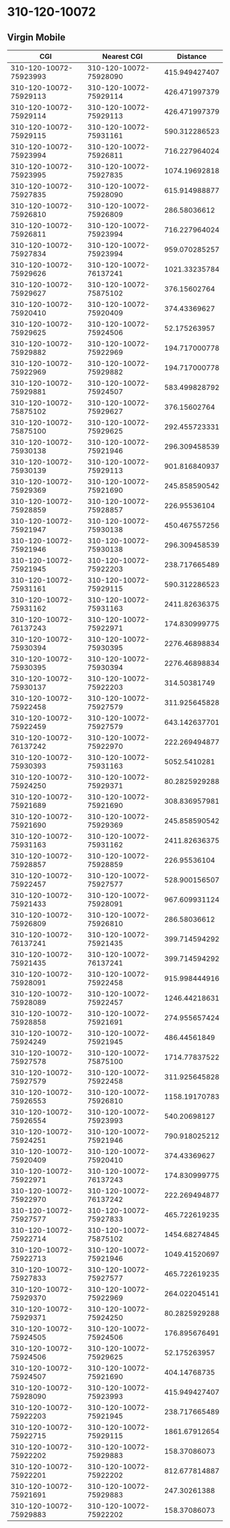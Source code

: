 # 310-120-10072
## Virgin Mobile


| CGI | Nearest CGI | Distance |
|-----|-------------|----------|
| 310-120-10072-75923993 | 310-120-10072-75928090 | 415.949427407 |
| 310-120-10072-75929113 | 310-120-10072-75929114 | 426.471997379 |
| 310-120-10072-75929114 | 310-120-10072-75929113 | 426.471997379 |
| 310-120-10072-75929115 | 310-120-10072-75931161 | 590.312286523 |
| 310-120-10072-75923994 | 310-120-10072-75926811 | 716.227964024 |
| 310-120-10072-75923995 | 310-120-10072-75927835 | 1074.19692818 |
| 310-120-10072-75927835 | 310-120-10072-75928090 | 615.914988877 |
| 310-120-10072-75926810 | 310-120-10072-75926809 | 286.58036612 |
| 310-120-10072-75926811 | 310-120-10072-75923994 | 716.227964024 |
| 310-120-10072-75927834 | 310-120-10072-75923994 | 959.070285257 |
| 310-120-10072-75929626 | 310-120-10072-76137241 | 1021.33235784 |
| 310-120-10072-75929627 | 310-120-10072-75875102 | 376.15602764 |
| 310-120-10072-75920410 | 310-120-10072-75920409 | 374.43369627 |
| 310-120-10072-75929625 | 310-120-10072-75924506 | 52.175263957 |
| 310-120-10072-75929882 | 310-120-10072-75922969 | 194.717000778 |
| 310-120-10072-75922969 | 310-120-10072-75929882 | 194.717000778 |
| 310-120-10072-75929881 | 310-120-10072-75924507 | 583.499828792 |
| 310-120-10072-75875102 | 310-120-10072-75929627 | 376.15602764 |
| 310-120-10072-75875100 | 310-120-10072-75929625 | 292.455723331 |
| 310-120-10072-75930138 | 310-120-10072-75921946 | 296.309458539 |
| 310-120-10072-75930139 | 310-120-10072-75929113 | 901.816840937 |
| 310-120-10072-75929369 | 310-120-10072-75921690 | 245.858590542 |
| 310-120-10072-75928859 | 310-120-10072-75928857 | 226.95536104 |
| 310-120-10072-75921947 | 310-120-10072-75930138 | 450.467557256 |
| 310-120-10072-75921946 | 310-120-10072-75930138 | 296.309458539 |
| 310-120-10072-75921945 | 310-120-10072-75922203 | 238.717665489 |
| 310-120-10072-75931161 | 310-120-10072-75929115 | 590.312286523 |
| 310-120-10072-75931162 | 310-120-10072-75931163 | 2411.82636375 |
| 310-120-10072-76137243 | 310-120-10072-75922971 | 174.830999775 |
| 310-120-10072-75930394 | 310-120-10072-75930395 | 2276.46898834 |
| 310-120-10072-75930395 | 310-120-10072-75930394 | 2276.46898834 |
| 310-120-10072-75930137 | 310-120-10072-75922203 | 314.50381749 |
| 310-120-10072-75922458 | 310-120-10072-75927579 | 311.925645828 |
| 310-120-10072-75922459 | 310-120-10072-75927579 | 643.142637701 |
| 310-120-10072-76137242 | 310-120-10072-75922970 | 222.269494877 |
| 310-120-10072-75930393 | 310-120-10072-75931163 | 5052.5410281 |
| 310-120-10072-75924250 | 310-120-10072-75929371 | 80.2825929288 |
| 310-120-10072-75921689 | 310-120-10072-75921690 | 308.836957981 |
| 310-120-10072-75921690 | 310-120-10072-75929369 | 245.858590542 |
| 310-120-10072-75931163 | 310-120-10072-75931162 | 2411.82636375 |
| 310-120-10072-75928857 | 310-120-10072-75928859 | 226.95536104 |
| 310-120-10072-75922457 | 310-120-10072-75927577 | 528.900156507 |
| 310-120-10072-75921433 | 310-120-10072-75928091 | 967.609931124 |
| 310-120-10072-75926809 | 310-120-10072-75926810 | 286.58036612 |
| 310-120-10072-76137241 | 310-120-10072-75921435 | 399.714594292 |
| 310-120-10072-75921435 | 310-120-10072-76137241 | 399.714594292 |
| 310-120-10072-75928091 | 310-120-10072-75922458 | 915.998444916 |
| 310-120-10072-75928089 | 310-120-10072-75922457 | 1246.44218631 |
| 310-120-10072-75928858 | 310-120-10072-75921691 | 274.955657424 |
| 310-120-10072-75924249 | 310-120-10072-75921945 | 486.44561849 |
| 310-120-10072-75927578 | 310-120-10072-75875100 | 1714.77837522 |
| 310-120-10072-75927579 | 310-120-10072-75922458 | 311.925645828 |
| 310-120-10072-75926553 | 310-120-10072-75926810 | 1158.19170783 |
| 310-120-10072-75926554 | 310-120-10072-75923993 | 540.20698127 |
| 310-120-10072-75924251 | 310-120-10072-75921946 | 790.918025212 |
| 310-120-10072-75920409 | 310-120-10072-75920410 | 374.43369627 |
| 310-120-10072-75922971 | 310-120-10072-76137243 | 174.830999775 |
| 310-120-10072-75922970 | 310-120-10072-76137242 | 222.269494877 |
| 310-120-10072-75927577 | 310-120-10072-75927833 | 465.722619235 |
| 310-120-10072-75922714 | 310-120-10072-75875102 | 1454.68274845 |
| 310-120-10072-75922713 | 310-120-10072-75921946 | 1049.41520697 |
| 310-120-10072-75927833 | 310-120-10072-75927577 | 465.722619235 |
| 310-120-10072-75929370 | 310-120-10072-75922969 | 264.022045141 |
| 310-120-10072-75929371 | 310-120-10072-75924250 | 80.2825929288 |
| 310-120-10072-75924505 | 310-120-10072-75924506 | 176.895676491 |
| 310-120-10072-75924506 | 310-120-10072-75929625 | 52.175263957 |
| 310-120-10072-75924507 | 310-120-10072-75921690 | 404.14768735 |
| 310-120-10072-75928090 | 310-120-10072-75923993 | 415.949427407 |
| 310-120-10072-75922203 | 310-120-10072-75921945 | 238.717665489 |
| 310-120-10072-75922715 | 310-120-10072-75929115 | 1861.67912654 |
| 310-120-10072-75922202 | 310-120-10072-75929883 | 158.37086073 |
| 310-120-10072-75922201 | 310-120-10072-75922202 | 812.677814887 |
| 310-120-10072-75921691 | 310-120-10072-75929883 | 247.30261388 |
| 310-120-10072-75929883 | 310-120-10072-75922202 | 158.37086073 |
